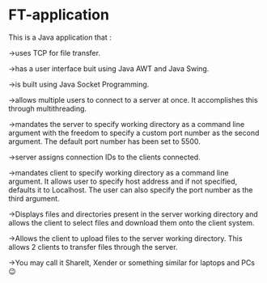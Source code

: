 # FT-application
This is a Java application that :<br>

->uses TCP for file transfer.<br>

->has a user interface buit using Java AWT and Java Swing.<br>

->is built using Java Socket Programming.<br>

->allows multiple users to connect to a server at once. It accomplishes this through multithreading.<br>

->mandates the server to specify working directory as a command line argument with the freedom to specify a custom port number as the second argument. The default port number has been set to 5500.<br>

->server assigns connection IDs to the clients connected.<br>

->mandates client to specify working directory as a command line argument. It allows user to specify host address and if not specified, defaults it to Localhost. The user can also specify the port number as the third argument.<br>

->Displays files and directories present in the server working directory and allows the client to select files and download them onto the client system.<br>

->Allows the client to upload files to the server working directory. This allows 2 clients to transfer files through the server.<br>

->You may call it ShareIt, Xender or something similar for laptops and PCs 😉<br>
